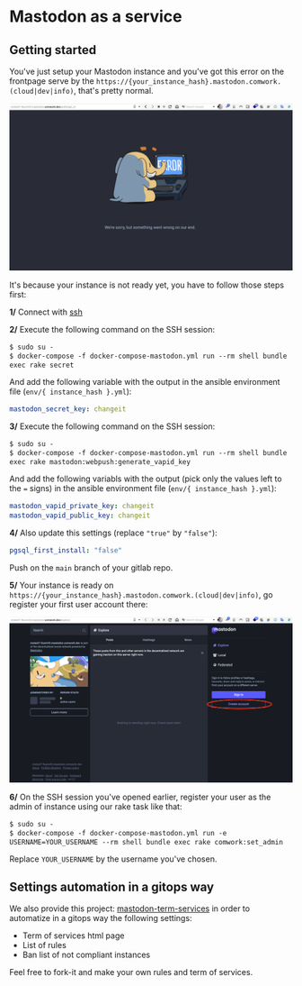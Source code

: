 # Mastodon as a service

## Getting started

You've just setup your Mastodon instance and you've got this error on the frontpage serve by the `https://{your_instance_hash}.mastodon.comwork.(cloud|dev|info)`, that's pretty normal. 

![mastodon_error](../img/mastodon_error.png)

It's because your instance is not ready yet, you have to follow those steps first:

**1/** Connect with [ssh](./ssh.md)

**2/** Execute the following command on the SSH session:

```shell
$ sudo su -
$ docker-compose -f docker-compose-mastodon.yml run --rm shell bundle exec rake secret
```

And add the following variable with the output in the ansible environment file (`env/{ instance_hash }.yml`):

```yaml
mastodon_secret_key: changeit
```

**3/** Execute the following command on the SSH session:

```shell
$ sudo su -
$ docker-compose -f docker-compose-mastodon.yml run --rm shell bundle exec rake mastodon:webpush:generate_vapid_key
```

And add the following variabls with the output (pick only the values left to the `=` signs) in the ansible environment file (`env/{ instance_hash }.yml`):

```yaml
mastodon_vapid_private_key: changeit
mastodon_vapid_public_key: changeit
```

**4/** Also update this settings (replace `"true"` by `"false"`):

```yaml
pgsql_first_install: "false"
```

Push on the `main` branch of your gitlab repo.

**5/** Your instance is ready on `https://{your_instance_hash}.mastodon.comwork.(cloud|dev|info)`, go register your first user account there:

![mastodon_register](../img/mastodon_register.png)

**6/** On the SSH session you've opened earlier, register your user as the admin of instance using our rake task like that:

```shell
$ sudo su -
$ docker-compose -f docker-compose-mastodon.yml run -e USERNAME=YOUR_USERNAME --rm shell bundle exec rake comwork:set_admin
```

Replace `YOUR_USERNAME` by the username you've chosen.

## Settings automation in a gitops way

We also provide this project: [mastodon-term-services](https://gitlab.comwork.io/oss/mastodon-term-services) in order to automatize in a gitops way the following settings:

* Term of services html page
* List of rules
* Ban list of not compliant instances

Feel free to fork-it and make your own rules and term of services.
